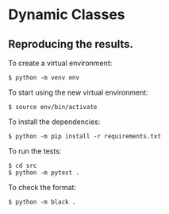 # Dynamic Classes

## Reproducing the results.

To create a virtual environment:

    $ python -m venv env

To start using the new virtual environment:

    $ source env/bin/activate

To install the dependencies:

    $ python -m pip install -r requirements.txt

To run the tests:

    $ cd src
    $ python -m pytest .

To check the format:

    $ python -m black .
